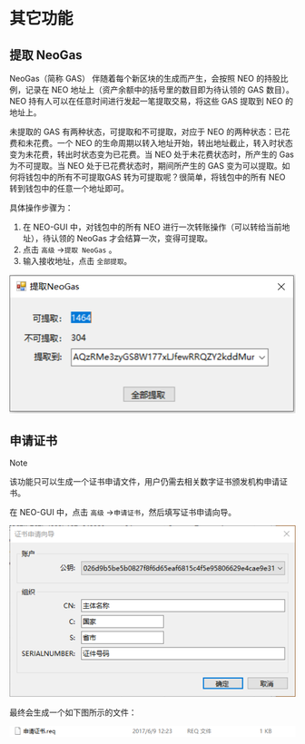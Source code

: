 # 其它功能

## 提取 NeoGas

NeoGas（简称 GAS） 伴随着每个新区块的生成而产生，会按照 NEO 的持股比例，记录在 NEO 地址上（资产余额中的括号里的数目即为待认领的 GAS 数目）。NEO 持有人可以在任意时间进行发起一笔提取交易，将这些 GAS 提取到 NEO 的地址上。

未提取的 GAS 有两种状态，可提取和不可提取，对应于 NEO 的两种状态：已花费和未花费。一个 NEO 的生命周期以转入地址开始，转出地址截止，转入时状态变为未花费，转出时状态变为已花费。当 NEO 处于未花费状态时，所产生的 Gas 为不可提取。当 NEO 处于已花费状态时，期间所产生的 GAS 变为可以提取。如何将钱包中的所有不可提取GAS 转为可提取呢？很简单，将钱包中的所有 NEO 转到钱包中的任意一个地址即可。

具体操作步骤为：

1. 在 NEO-GUI 中，对钱包中的所有 NEO 进行一次转账操作（可以转给当前地址），待认领的 NeoGas 才会结算一次，变得可提取。
2. 点击 `高级` ->`提取 NeoGas` 。
3. 输入接收地址，点击 `全部提取`。

![](../assets/gui_37.png)

## 申请证书

> [!Note]
>
> 该功能只可以生成一个证书申请文件，用户仍需去相关数字证书颁发机构申请证书。

在 NEO-GUI 中，点击 `高级` ->`申请证书`，然后填写证书申请向导。

![](../assets/gui_39.png)

最终会生成一个如下图所示的文件：

![](../assets/y.png)